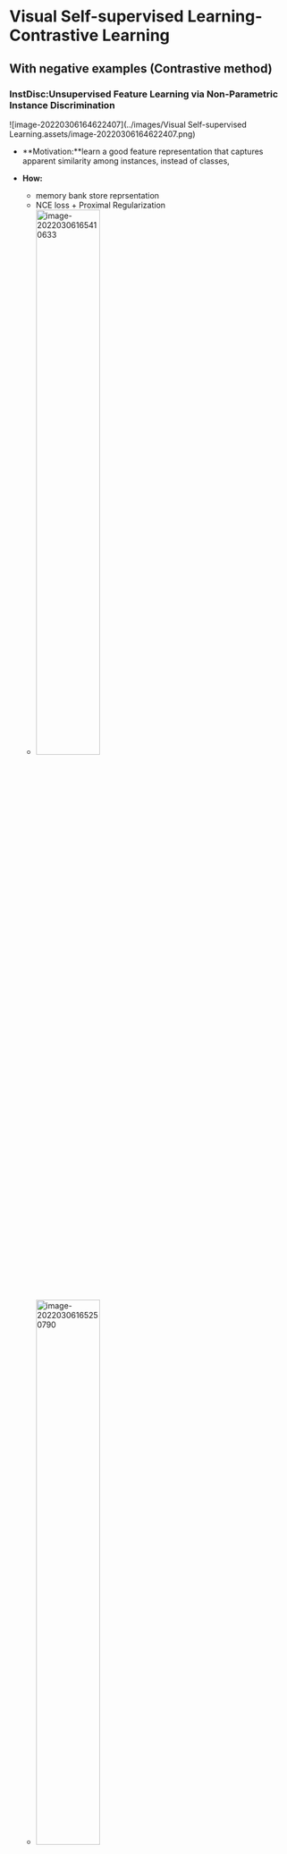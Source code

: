 # Visual Self-supervised Learning-Contrastive Learning


## 

## With negative examples (Contrastive method)

### InstDisc:Unsupervised Feature Learning via Non-Parametric Instance Discrimination

![image-20220306164622407](../images/Visual Self-supervised Learning.assets/image-20220306164622407.png)

- **Motivation:**learn a good feature representation that captures apparent similarity among instances, instead of classes,

- **How:**
  - memory bank store reprsentation
  - NCE loss + Proximal Regularization
  - <img src="../images/Visual Self-supervised Learning.assets/image-20220306165410633.png" alt="image-20220306165410633" style="width:50%;" />
  - <img src="../images/Visual Self-supervised Learning.assets/image-20220306165250790.png" alt="image-20220306165250790" style="width:50%;" />
- Adv vs Disadv
  - Memory bank update every epoch

### CPC: Representation Learning withContrastive Predictive Coding

<img src="../images/Visual Self-supervised Learning.assets/image-20220306171843768.png" alt="image-20220306171843768" style="width:50%;" />

- Motivation:

  - learn representations by predicting the future in latent space by using powerful autoregressive models. We use a probabilistic contrastive loss which induces the latent space to capture information that is maximally useful to predict future samples
  - learn the representations that encode the underlying shared information between different parts of the (high-dimensional) signal. At the same time it discards low-level information and noise that is more local.

- How:

  - 最大化context和prediction 的互信息

  - When predicting future information we instead encode the target x (future) and context c (present) into a compact distributed vector representations (via non-linear learned mappings) in a way that maximally preserves the mutual information of the original signals x and c defined as

    <img src="../images/Visual Self-supervised Learning.assets/image-20220306172459042.png" alt="image-20220306172459042" style="width:50%;" />

  - we do not predict future observations $x_{t+k}$ directly with a generative model $p_k(x_{t+k}|c_t)$. Instead we model a density ratio which preserves the mutual information between $x_{t+k}$ and $c_t$

  - contrastive loss: q: predictions with context $f(x_{t+k}|c_t)$, k+: enbedding of ground truth, k-: sample out of context

  

### CMC:Contrastive Multiview Coding

<img src="../images/Visual Self-supervised Learning.assets/image-20220306175348574.png" alt="image-20220306175348574" style="width:50%;" />

- Motivation

  - we learn a representation that aims to maximize mutual information between different views of the same scene but is otherwise compact

  - classic hypothesis that a powerful representation is one that models view-invariant

    factors.

- How: positive:same image of different view,e.g. depth image/segmentation image

- Disadvantage: encoder not shared

### MoCo

<img src="../images/Visual Self-supervised Learning.assets/image-20220306181423380.png" alt="image-20220306181423380" style="width:50%;" />

- we hypothesize that it is desirable to build dictionaries that are: **(i) large and (ii) consistent** as they evolve during training. Intuitively, a larger dictionary may better sample the underlying continuous, highdimensional visual space, while the keys in the dictionary should be represented by the same or similar encoder so that their comparisons to the query are consistent.
- Shuffling BN：The model appears to “cheat” the pretext task and easily finds a low-loss solution. This is possibly because the intra-batch communication among samples (caused by BN) leaks information.
- 

### SimCLR

<img src="../images/Visual Self-supervised Learning.assets/image-20220306184747940.png" alt="image-20220306184747940" style="width:25%;" />

- In-batch negative
- composition of data augmentations
  - spatial/geometric transformation of data: cropping and resizing (with horizontal flipping), rotation
  - appearance transformation, such as color distortion (including color dropping, brightness, contrast, saturation, hue)
  - it is critical to *compose cropping with color distortion** in order to learn generalizable features.
- global BN:
- Large batch size:
- nonlinear projection head:

​	We conjecture that the importance of **using the representation before the nonlinear projection is due to loss of information induced by the contrastive loss**. **In particular, $z = g(h)$ is trained to be invariant to data transformation. Thus, $g$ can remove information that may be useful for the downstream task, such as the color or orientation of objects**. By leveraging the nonlinear transformation $g(\cdot)$, more information can be formed and maintained in $h$.

- **L2 normalization** (i.e. cosine similarity) along with temperature effectively weights different examples, and an **appropriate temperature** can help the model learn from **hard negatives**; and 2) unlike cross-entropy, other objective functions do not weigh the negatives by their relative hardness.

  <img src="../images/Visual Self-supervised Learning.assets/image-20220306184454609.png" alt="image-20220306184454609" style="width:50%;" />

### SwAV:Unsupervised Learning of Visual Features by Contrasting Cluster Assignments

<img src="../images/Visual Self-supervised Learning.assets/image-20220306195148828.png" alt="image-20220306195148828" style="width:50%;" />

- Motivation:
  - SwAV, that takes advantage of contrastive methods without requiring to compute pairwise comparisons. Specifically, our method simultaneously clusters the data while **enforcing consistency between cluster assignments produced for different augmentations (or “views”) of the same image**, instead of comparing features directly as in contrastive learning.

- How

  <img src="../images/Visual Self-supervised Learning.assets/image-20220306201843121.png" alt="image-20220306201843121" style="width:50%;" />

  - Multi-Crop
  - 



## w/o negative examples

### BYOL

<img src="../images/Visual Self-supervised Learning.assets/image-20220306220817154.png" alt="image-20220306220817154" style="width:50%;" />

<img src="../images/Visual Self-supervised Learning.assets/image-20220306223236207.png" alt="image-20220306223236207" style="width:50%;" />

<img src="../images/Visual Self-supervised Learning.assets/image-20220306223304632.png" alt="image-20220306223304632" style="width:50%;" />

### SimSiam:Exploring Simple Siamese Representation Learning

<img src="../images/Visual Self-supervised Learning.assets/image-20220306225205266.png" alt="image-20220306225205266" style="width:50%;" />

- Motivation:that collapsing solutions do exist for the loss and structure, but a **stop-gradient** operation plays an essential role in preventing collapsing.

- SimSiam as EM algorithm

  考虑以下损失函数:
  $$
  \mathcal L=\mathbb E_{x, \mathcal T}\left[||\mathcal F_\theta(\mathcal T(x))-\eta_x||^2_2\right]
  $$
  $\eta_x$是图片$x$的表示，是一组可学习的参数，$\theta$是网络参数。我们采用EM算法优化这两组参数。目标是:
  $$
  \theta^*,\eta^*=\min \mathcal L(\theta, \eta)
  $$
  我们交替优化:
  $$
  \theta^t \leftarrow \arg \min_\theta \mathcal L(\theta, \eta^{t-1}) \\
  \eta^t \leftarrow \arg \min_\eta \mathcal L(\theta^t, \eta)
  $$

  - E步：优化$\theta$：采用sgd优化$\theta$ 需要采用stop gradient防止梯度回传到$\eta$，因为$\eta$被视为常量
  - M步：优化$\eta_x$ :给定每个$x$并且固定$\theta=\theta_t$优化$\mathcal L$（求导）:

  $$
  \eta_x^t=\arg \min_{\eta_x}\mathbb E_{\mathcal T}[||\mathcal F_{\theta^t}(\mathcal T(x))-\eta_x||^2_2]=\mathbb E_{\mathcal T}[\mathcal F_{\theta^t}(\mathcal T(x))]
  $$

  说明$\eta_x$的最优解是$x$经过augmentation后表征的期望(关于augmentation)

- One-step alternation

  - 通过采样**一次**augmentation $\mathcal T'$对$\eta_x^t$估计：
    $$
    \eta_x^t=\mathcal F_{\theta^t}(\mathcal T'(x))
    $$

  - 对$\theta$优化,带入上式,采用sgd优化
    $$
    \theta^{t+1}=\arg \min \mathbb E_{x, \mathcal T}[||\mathcal F_{\theta}(\mathcal T'(x))-\eta_x^t||]
    $$

- Predictor

​	predictor $h$是对$\mathbb E_{\mathcal T}[\mathcal F_{\theta^t}(\mathcal T(x))]$的估计：
$$
h^*(z_1) = \arg \min_{h(z_1)} \mathbb E_z[||h(z_1)-z_2||_2^2]=\mathbb E_z[z_2]=\mathbb E_{\mathcal T}[f(\mathcal T(x))]
$$
​	在单步优化中,$\mathbb E_{\mathcal T} [\cdot]$被忽略了，$h$视为对其的估计(Expectation over augmentations)，除了用h估计$\mathbb E_{\mathcal T} [\cdot]$，也可以采用动量更新的方式

- Symmetrization

​	Actually, the SGD optimizer computes the empirical expectation of $\mathbb E_{x, \mathcal T}[\cdot]$ by sampling a batch of images and one pair of augmentations $(\mathcal T_1, \mathcal T_2)$. In principle, the empirical expectation should be more precise with **denser sampling**,Symmetrization supplies an extra pair  $(\mathcal T_2, \mathcal T_2)$ This explains that symmetrization is **not necessary** for our method to work, yet it is able to improve accuracy



### DINO

<img src="../images/Visual Self-supervised Learning.assets/image-20220307210626613.png" alt="image-20220307210626613" style="width:50%;" />
